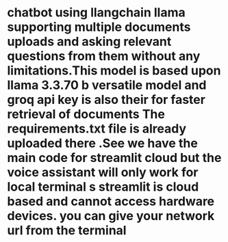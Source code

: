 # chatbot using llangchain llama supporting multiple documents uploads and asking relevant questions from them without any limitations.This model is based upon llama 3.3.70 b versatile model and groq api key is also their for faster retrieval of documents The requirements.txt file is already uploaded there .See we have the main code for streamlit cloud but the voice assistant will only work for local terminal s streamlit is cloud based and cannot access hardware devices. you  can give your network url from the terminal